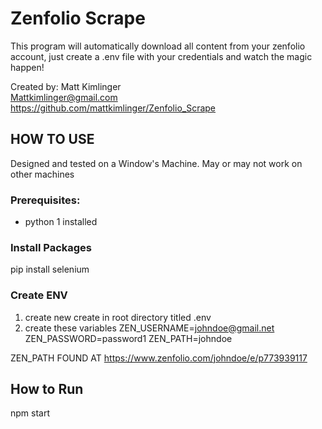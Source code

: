 # Zenfolio Scrape

This program will automatically download all content from your zenfolio account,
just create a .env file with your credentials and watch the magic happen!

Created by: Matt Kimlinger <br/>
Mattkimlinger@gmail.com <br/>
https://github.com/mattkimlinger/Zenfolio_Scrape

## HOW TO USE

Designed and tested on a Window's Machine. May or may not work on other machines

### Prerequisites:
* python 1 installed
### Install Packages
pip install selenium

### Create ENV
1. create new create in root directory titled .env
2. create these variables
    ZEN_USERNAME=johndoe@gmail.net
    ZEN_PASSWORD=password1
    ZEN_PATH=johndoe

ZEN_PATH FOUND AT
https://www.zenfolio.com/johndoe/e/p773939117

## How to Run 
npm start


